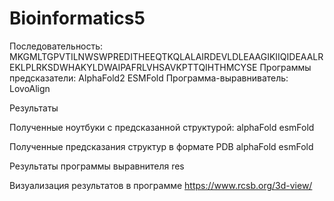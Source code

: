 # Bioinformatics5

Последовательность:
MKGMLTGPVTILNWSWPREDITHEEQTKQLALAIRDEVLDLEAAGIKIIQIDEAALREKLPLRKSDWHAKYLDWAIPAFRLVHSAVKPTTQIHTHMCYSE
Программы предсказатели: AlphaFold2 ESMFold
Программа-выравниватель: LovoAlign

Результаты

Полученные ноутбуки с предсказанной структурой: alphaFold esmFold

Полученные предсказания структур в формате PDB alphaFold esmFold

Результаты программы выравнителя res

Визуализация результатов в программе https://www.rcsb.org/3d-view/
